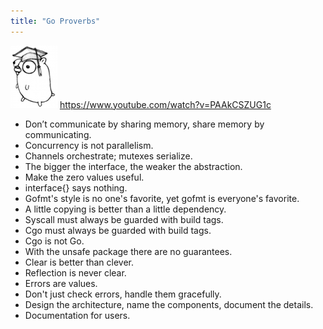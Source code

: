 ```yaml
---
title: "Go Proverbs"
---
```

![gopher](/images/gopher.png "gopher")
<a href="https://www.youtube.com/watch?v=PAAkCSZUG1c" target="_blank">https://www.youtube.com/watch?v=PAAkCSZUG1c</a>

* Don’t communicate by sharing memory, share memory by communicating.
* Concurrency is not parallelism.
* Channels orchestrate; mutexes serialize.
* The bigger the interface, the weaker the abstraction.
* Make the zero values useful.
* interface{} says nothing.
* Gofmt's style is no one's favorite, yet gofmt is everyone's favorite.
* A little copying is better than a little dependency.
* Syscall must always be guarded with build tags.
* Cgo must always be guarded with build tags.
* Cgo is not Go.
* With the unsafe package there are no guarantees.
* Clear is better than clever.
* Reflection is never clear.
* Errors are values.
* Don't just check errors, handle them gracefully.
* Design the architecture, name the components, document the details.
* Documentation for users.
